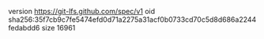 version https://git-lfs.github.com/spec/v1
oid sha256:35f7cb9c7fe5474efd0d71a2275a31acf0b0733cd70c5d8d686a2244fedabdd6
size 16961
